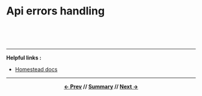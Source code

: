 # Api errors handling



<br>
<br>
<br>
<hr>

**Helpful links :**
* [Homestead docs](https://laravel.com/docs/5.5/homestead)

<hr>
<div align="center">

**[<- Prev](2_routes.md) // [Summary](../README.md) // [Next ->](../README.md)**

</div>